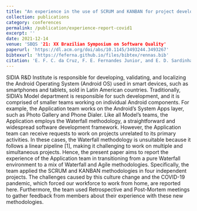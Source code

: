 ```yaml
---
title: "An experience in the use of SCRUM and KANBAN for project development in a Waterfall environment"
collection: publications
category: conferences
permalink: /publication/experience-report-covid1
excerpt: ''
date: 2021-12-14
venue: 'SBQS '21: XX Brazilian Symposium on Software Quality'
paperurl: 'https://dl.acm.org/doi/abs/10.1145/3493244.3493267'
bibtexurl: 'https://feferna.github.io/files/bibtex/rennas.bib'
citation: 'E. F. C. da Cruz, F. E. Fernandes Junior, and E. D. Sardinha, “An experience in the use of SCRUM and KANBAN for project development in a Waterfall environment,” in XX Brazilian Symposium on Software Quality, Virtual Event Brazil: ACM, Nov. 2021, pp. 1–7. doi: 10.1145/3493244.3493267.'
---
```


SIDIA R&D Institute is responsible for developing, validating, and localizing the Android Operating System (Android OS) used in smart devices, such as smartphones and tablets, sold in Latin American countries. Traditionally, SIDIA’s Model department is responsible for such development, and it is comprised of smaller teams working on individual Android components. For example, the Application team works on the Android’s System Apps layer, such as Photo Gallery and Phone Dialer. Like all Model’s teams, the Application employs the Waterfall methodology, a straightforward and widespread software development framework. However, the Application team can receive requests to work on projects unrelated to its primary activities. In these cases, the Waterfall methodology is unsuitable because it follows a linear pipeline [1], making it challenging to work on multiple and simultaneous projects. Hence, the present paper aims to report the experience of the Application team in transitioning from a pure Waterfall environment to a mix of Waterfall and Agile methodologies. Specifically, the team applied the SCRUM and KANBAN methodologies in four independent projects. The challenges caused by this culture change and the COVID-19 pandemic, which forced our workforce to work from home, are reported here. Furthermore, the team used Retrospective and Post-Mortem meetings to gather feedback from members about their experience with these new methodologies.
